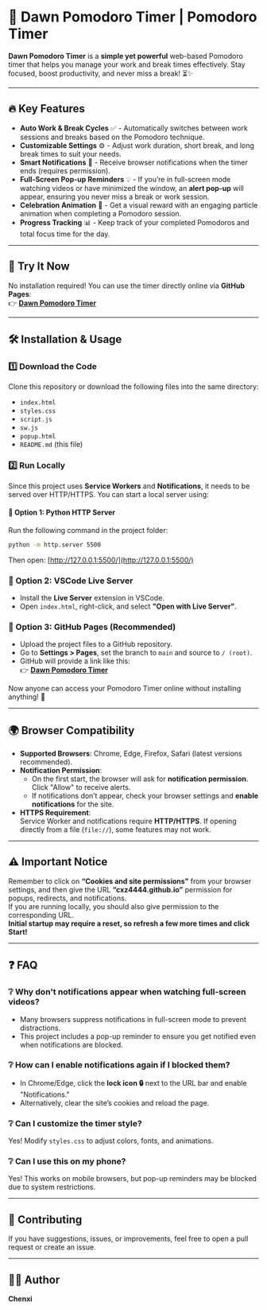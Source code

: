 # 🌅 Dawn Pomodoro Timer | Pomodoro Timer

**Dawn Pomodoro Timer** is a **simple yet powerful** web-based Pomodoro timer that helps you manage your work and break times effectively. Stay focused, boost productivity, and never miss a break! ⏳✨

---

## 🔥 Key Features

- **Auto Work & Break Cycles** ✅ - Automatically switches between work sessions and breaks based on the Pomodoro technique.
- **Customizable Settings** ⚙️ - Adjust work duration, short break, and long break times to suit your needs.
- **Smart Notifications** 🔔 - Receive browser notifications when the timer ends (requires permission).
- **Full-Screen Pop-up Reminders** 💡 - If you’re in full-screen mode watching videos or have minimized the window, an **alert pop-up** will appear, ensuring you never miss a break or work session.
- **Celebration Animation** 🎉 - Get a visual reward with an engaging particle animation when completing a Pomodoro session.
- **Progress Tracking** 📊 - Keep track of your completed Pomodoros and total focus time for the day.

---

## 🚀 Try It Now

No installation required! You can use the timer directly online via **GitHub Pages**:  
👉 **[Dawn Pomodoro Timer](https://cxz4444.github.io/cxpomodoro-timer/)**

---

## 🛠 Installation & Usage

### 1️⃣ Download the Code

Clone this repository or download the following files into the same directory:

- `index.html`
- `styles.css`
- `script.js`
- `sw.js`
- `popup.html`
- `README.md` (this file)

### 2️⃣ Run Locally

Since this project uses **Service Workers** and **Notifications**, it needs to be served over HTTP/HTTPS. You can start a local server using:

#### **🔹 Option 1: Python HTTP Server**
Run the following command in the project folder:

```sh
python -m http.server 5500
```
Then open: [http://127.0.0.1:5500/](http://127.0.0.1:5500/)

### 🔹 Option 2: VSCode Live Server

- Install the **Live Server** extension in VSCode.
- Open `index.html`, right-click, and select **"Open with Live Server"**.

### 🔹 Option 3: GitHub Pages (Recommended)

- Upload the project files to a GitHub repository.
- Go to **Settings > Pages**, set the branch to `main` and source to `/ (root)`.
- GitHub will provide a link like this:  
  👉 **[Dawn Pomodoro Timer](https://cxz4444.github.io/cxpomodoro-timer/)**

Now anyone can access your Pomodoro Timer online without installing anything! 🚀

---

## 🌍 Browser Compatibility

- **Supported Browsers**: Chrome, Edge, Firefox, Safari (latest versions recommended).
- **Notification Permission**:
  - On the first start, the browser will ask for **notification permission**. Click "Allow" to receive alerts.
  - If notifications don’t appear, check your browser settings and **enable notifications** for the site.
- **HTTPS Requirement**:  
  Service Worker and notifications require **HTTP/HTTPS**. If opening directly from a file (`file://`), some features may not work.

---

## ⚠️ Important Notice

Remember to click on **“Cookies and site permissions”** from your browser settings, and then give the URL **“cxz4444.github.io”** permission for popups, redirects, and notifications.  
If you are running locally, you should also give permission to the corresponding URL.  
**Initial startup may require a reset, so refresh a few more times and click Start!**

---

## ❓ FAQ

### ❔ Why don't notifications appear when watching full-screen videos?

- Many browsers suppress notifications in full-screen mode to prevent distractions.
- This project includes a pop-up reminder to ensure you get notified even when notifications are blocked.

### ❔ How can I enable notifications again if I blocked them?

- In Chrome/Edge, click the **lock icon 🔒** next to the URL bar and enable "Notifications."
- Alternatively, clear the site’s cookies and reload the page.

### ❔ Can I customize the timer style?

Yes! Modify `styles.css` to adjust colors, fonts, and animations.

### ❔ Can I use this on my phone?

Yes! This works on mobile browsers, but pop-up reminders may be blocked due to system restrictions.

---

## 🤝 Contributing

If you have suggestions, issues, or improvements, feel free to open a pull request or create an issue.

---

## 👨‍💻 Author

**Chenxi**
